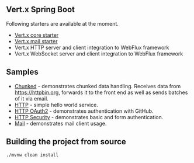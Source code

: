 ## Vert.x Spring Boot

Following starters are available at the moment.

* [Vert.x core starter](./vertx-spring-boot-starter)
* [Vert.x mail starter](./vertx-spring-boot-starter-mail)
* Vert.x HTTP server and client integration to WebFlux framework
* Vert.x WebSocket server and client integration to WebFlux framework

## Samples

* [Chunked](./vertx-spring-boot-samples/vertx-spring-boot-sample-chunked) - demonstrates chunked data handling. Receives data from https://httpbin.org, forwards it to the front end as well as sends batches of it via email.
* [HTTP](./vertx-spring-boot-samples/vertx-spring-boot-sample-http) - simple hello world service.
* [HTTP OAuth2](./vertx-spring-boot-samples/vertx-spring-boot-sample-http-oauth) - demonstrates authentication with GitHub.
* [HTTP Security](./vertx-spring-boot-samples/vertx-spring-boot-sample-http-security) - demonstrates basic and form authentication.
* [Mail](./vertx-spring-boot-samples/vertx-spring-boot-sample-mail) - demonstrates mail client usage.

## Building the project from source

```bash
./mvnw clean install
```

